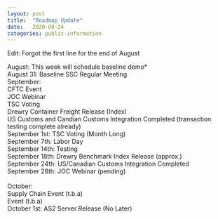 ```yaml
---
layout: post
title:  "Roadmap Update"
date:   2020-08-24
categories: public-information
---
```


Edit: Forgot the first line for the end of August


August: This week will schedule baseline demo*   <br>
August 31: Baseline SSC Regular Meeting   <br>
September:   <br>
CFTC Event   <br>
JOC Webinar   <br>
TSC Voting   <br>
Drewry Container Freight Release (Index)   <br>
US Customs and Candian Customs Integration Completed (transaction testing    complete already)    <br>
September 1st: TSC Voting (Month Long)   <br>
September 7th: Labor Day   <br>
September 14th: Testing   <br>
September 18th: Drewry Benchmark Index Release (approx.)   <br>
September 24th: US/Canadian Customs Integration Completed   <br>
September 28th: JOC Webinar (pending)   <br>
<br>
October:   
Supply Chain Event (t.b.a)   <br>
Event (t.b.a)   <br>
October 1st: AS2 Server Release (No Later)   <br>
